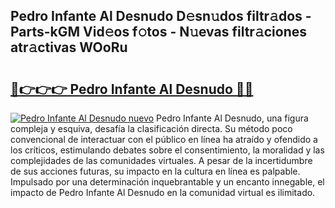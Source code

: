 ## Pedro Infante Al Desnudo D𝚎sn𝚞dos filtr𝚊dos - Parts-kGM Vid𝚎os f𝚘tos - N𝚞evas filtr𝚊ciones atr𝚊ctivas WOoRu

# <h2><a href="http://mbcvnoe.tromn.icu/?c=Pedro+Infante+Al+Desnudo">🔗👉👉👉 Pedro Infante Al Desnudo 🔗🔗</a></h2>

[![Pedro Infante Al Desnudo nuevo](https://i.imgur.com/pEAQMta.gif)](http://mbcvnoe.tromn.icu/?c=Pedro+Infante+Al+Desnudo)
Pedro Infante Al Desnudo, una figura compleja y esquiva, desafía la clasificación directa. Su método poco convencional de interactuar con el público en línea ha atraído y ofendido a los críticos, estimulando debates sobre el consentimiento, la moralidad y las complejidades de las comunidades virtuales. A pesar de la incertidumbre de sus acciones futuras, su impacto en la cultura en línea es palpable. Impulsado por una determinación inquebrantable y un encanto innegable, el impacto de Pedro Infante Al Desnudo en la comunidad virtual es ilimitado.
